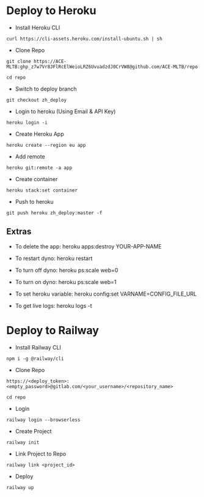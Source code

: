 # Deploy to Heroku

- Install Heroku CLI
```
curl https://cli-assets.heroku.com/install-ubuntu.sh | sh
```

- Clone Repo
```
git clone https://ACE-MLTB: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@github.com/ACE-MLTB/repo
```
```
cd repo
```

- Switch to deploy branch
```
git checkout zh_deploy
```

- Login to heroku (Using Email & API Key)
```
heroku login -i
```

- Create Heroku App
```
heroku create --region eu app
```

- Add remote
```
heroku git:remote -a app
```

- Create container
```
heroku stack:set container
```

- Push to heroku
```
git push heroku zh_deploy:master -f
```


## Extras

- To delete the app: heroku apps:destroy YOUR-APP-NAME

- To restart dyno: heroku restart

- To turn off dyno: heroku ps:scale web=0

- To turn on dyno: heroku ps:scale web=1

- To set heroku variable: heroku config:set VARNAME=CONFIG_FILE_URL

- To get live logs: heroku logs -t


# Deploy to Railway

- Install Railway CLI
```
npm i -g @railway/cli
```

- Clone Repo
```
https://<deploy_token>:<empty_password>@gitlab.com/<your_username>/<repository_name>
```

```
cd repo
```

- Login
```
railway login --browserless
```

- Create Project
```
railway init
```

- Link Project to Repo
```
railway link <project_id>
```

- Deploy
```
railway up
```
